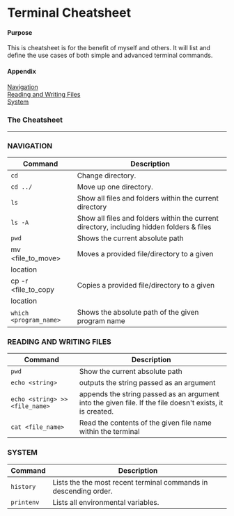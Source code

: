 # Terminal Cheatsheet

#### Purpose

This is cheatsheet is for the benefit of myself and others. It will list and define the use cases of both simple and advanced terminal commands.

#### Appendix

[Navigation](#navigation)<br/>
[Reading and Writing Files](#reading-and-writing-files)<br/>
[System](#system)<br/>

### The Cheatsheet

---

### NAVIGATION

| Command        | Description   | 
| ------------- | ------------- | 
| `cd` | Change directory. |
| `cd ../`| Move up one directory. |
| `ls` | Show all files and folders within the current directory |
| `ls -A` | Show all files and folders within the current directory, including hidden folders & files |
| `pwd` | Shows the current absolute path |
| mv <file_to_move> <location> | Moves a provided file/directory to a given
location |
| cp -r <file_to_copy <location> | Copies a provided file/directory to a given
location  | 
| `which <program_name>` | Shows the absolute path of the given program name |

### READING AND WRITING FILES

| Command        | Description   | 
| ------------- | ------------- | 
| `pwd` | Show the current absolute path |
| `echo <string>`| outputs the string passed as an argument |
| `echo <string> >> <file_name>`| appends the string passed as an argument into the given file. If the file doesn't exists, it is created. |
| `cat <file_name>` | Read the contents of the given file name within the terminal |

### SYSTEM

| Command        | Description   | 
| ------------- | ------------- | 
| `history` | Lists the the most recent terminal commands in descending order. |
| `printenv` | Lists all environmental variables.  |


<!-- | Command        | Description   | 
| ------------- | ------------- | 
| `history"` | Lists the the most recent terminal commands in descending order. |
| `printenv` | Lists all environmental variables.  |
|  -->
